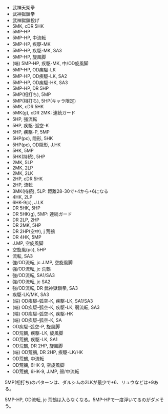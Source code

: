 - 武神天架拳
- 武神獄鎖拳
- 武神獄鎖投げ
- 5MK, cDR 5HK
- 5MP-HP
- 5MP-HP, 中流転
- 5MP-HP, 疾駆-MK
- 5MP-HP, 疾駆-MK, SA3
- 5MP-HP, 旋風脚
- (端) 5MP-HP, 疾駆-MK, 中/OD旋風脚
- 5MP-HP, OD疾駆-LK
- 5MP-HP, OD疾駆-LK, SA2
- 5MP-HP, OD疾駆-HK, SA3
- 5MP-HP, DR 5HP
- 5MP(相打ち), 5MP
- 5MP(相打ち), 5HP(キャラ限定)
- 5MK, cDR 5HK
- 5MK(g), cDR 2MK: 連続ガード
- 5HP, 強流転
- 5HP, 疾駆-弧空-K
- 5HP, 疾駆-P, 5MP
- 5HP(pc), 隠形, 5HK
- 5HP(pc), OD隠形, J.HK
- 5HK, 5MP
- 5HK(持続), 5HP
- 2MK, 5LP
- 2MK, 2LP
- 2MK, 2LK
- 2HP, cDR 5HK
- 2HP, 流転
- 3MK(持続), 5LP: 距離28-30で+4から+6になる
- 4HK, 2LP
- 6HK-9(c), J.LK
- DR 5HK, 5HP
- DR 5HK(g), 5MP: 連続ガード
- DR 2LP, 2HP
- DR 2MK, 5HP
- DR 2HP(空中), j 荒鵺
- DR 4HK, 5MP
- J.MP, 空旋風脚
- 空旋風(pc), 5HP
- 流転, SA3
- 強/OD流転, jc J.MP, 空旋風脚
- 強/OD流転, jc 荒鵺
- 強/OD流転, SA1/SA3
- 強/OD流転, jc SA2
- 強/OD流転, DR 武神獄鎖拳, SA3
- 疾駆-LK/MK, SA3
- (端) OD疾駆-弧空-K, 疾駆-LK, SA1/SA3
- (端) OD疾駆-弧空-K, 疾駆-LK, 弱流転, SA3
- (端) OD疾駆-弧空-K, 疾駆-HK
- (端) OD疾駆-弧空-K, SA
- OD疾駆-弧空-P, 旋風脚
- OD荒鵺, 疾駆-LK, 旋風脚
- OD荒鵺, 疾駆-LK, SA1
- OD荒鵺, DR 2HP, 旋風脚
- (端) OD荒鵺, DR 2HP, 疾駆-LK/HK
- OD荒鵺, 中流転
- OD荒鵺, 6HK-9, 空旋風脚
- OD荒鵺, 6HK-9, J.MP, 弱/中流転

5MP(相打ち)のパターンは、ダルシムの2LKが最少で+6、リュウなどは+9ある。

5MP-HP, OD流転, jc 荒鵺は入らなくなる。5MP-HPで一度浮いてるのがダメそう。
